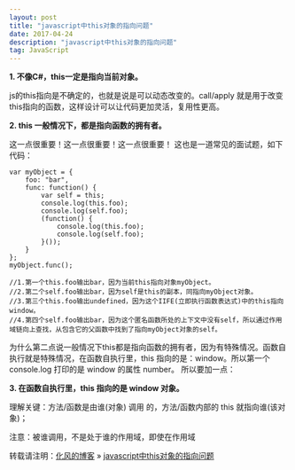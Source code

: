 ```yaml
---
layout: post
title: "javascript中this对象的指向问题"
date: 2017-04-24
description: "javascript中this对象的指向问题"
tag: JavaScript
---
```


﻿**1. 不像C#，this一定是指向当前对象。**

js的this指向是不确定的，也就是说是可以动态改变的。call/apply 就是用于改变this指向的函数，这样设计可以让代码更加灵活，复用性更高。

**2. this 一般情况下，都是指向函数的拥有者。**

这一点很重要！这一点很重要！这一点很重要！
   这也是一道常见的面试题，如下代码：
```
var myObject = {
    foo: "bar",
    func: function() {
        var self = this;
        console.log(this.foo);  
        console.log(self.foo);  
        (function() {
            console.log(this.foo);  
            console.log(self.foo);  
        }());
    }
};
myObject.func();

//1.第一个this.foo输出bar，因为当前this指向对象myObject。
//2.第二个self.foo输出bar，因为self是this的副本，同指向myObject对象。
//3.第三个this.foo输出undefined，因为这个IIFE(立即执行函数表达式)中的this指向window。
//4.第四个self.foo输出bar，因为这个匿名函数所处的上下文中没有self，所以通过作用域链向上查找，从包含它的父函数中找到了指向myObject对象的self。
```
为什么第二点说一般情况下this都是指向函数的拥有者，因为有特殊情况。函数自执行就是特殊情况，在函数自执行里，this 指向的是：window。所以第一个 console.log 打印的是 window 的属性 number。
   所以要加一点：

**3. 在函数自执行里，this 指向的是 window 对象。**

理解关键：方法/函数是由谁(对象) 调用 的，方法/函数内部的 this 就指向谁(该对象)；

注意：被谁调用，不是处于谁的作用域，即使在作用域

转载请注明：[化风的博客](http://xinchanghao.github.io) » [javascript中this对象的指向问题](/2017/04/javascript中this对象的指向问题/)  
